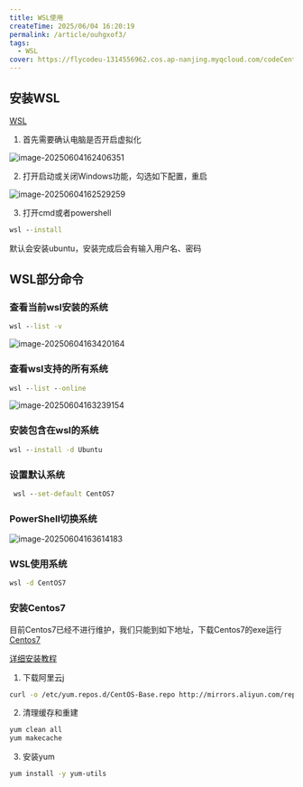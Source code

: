 ```yaml
---
title: WSL使用
createTime: 2025/06/04 16:20:19
permalink: /article/ouhgxof3/
tags:
  - WSL
cover: https://flycodeu-1314556962.cos.ap-nanjing.myqcloud.com/codeCenterImg/%E5%BE%AE%E4%BF%A1%E5%9B%BE%E7%89%87_20250606090922.jpg
---
```


## 安装WSL

[WSL](https://learn.microsoft.com/zh-cn/windows/wsl/install)

1. 首先需要确认电脑是否开启虚拟化

![image-20250604162406351](https://flycodeu-1314556962.cos.ap-nanjing.myqcloud.com/codeCenterImg/image-20250604162406351.png)

2. 打开启动或关闭Windows功能，勾选如下配置，重启

![image-20250604162529259](https://flycodeu-1314556962.cos.ap-nanjing.myqcloud.com/codeCenterImg/image-20250604162529259.png)

3. 打开cmd或者powershell

```cmd
wsl --install
```

默认会安装ubuntu，安装完成后会有输入用户名、密码

## WSL部分命令

### 查看当前wsl安装的系统

```cmd
wsl --list -v
```

![image-20250604163420164](https://flycodeu-1314556962.cos.ap-nanjing.myqcloud.com/codeCenterImg/image-20250604163420164.png)

### 查看wsl支持的所有系统

```cmd
wsl --list --online
```

![image-20250604163239154](https://flycodeu-1314556962.cos.ap-nanjing.myqcloud.com/codeCenterImg/image-20250604163239154.png)

### 安装包含在wsl的系统

```cmd
wsl --install -d Ubuntu
```

### 设置默认系统

```cmd
 wsl --set-default CentOS7
```

### PowerShell切换系统

![image-20250604163614183](https://flycodeu-1314556962.cos.ap-nanjing.myqcloud.com/codeCenterImg/image-20250604163614183.png)

### WSL使用系统

```cmd
wsl -d CentOS7
```

### 安装Centos7

目前Centos7已经不进行维护，我们只能到如下地址，下载Centos7的exe运行[Centos7](https://github.com/mishamosher/CentOS-WSL/releases/tag/7.9-2211)

[详细安装教程](https://blog.csdn.net/qq_72363261/article/details/145737342)

1. 下载阿里云j

```bash
curl -o /etc/yum.repos.d/CentOS-Base.repo http://mirrors.aliyun.com/repo/Centos-7.repo
```

2. 清理缓存和重建

```bash
yum clean all
yum makecache
```

3. 安装yum

```bash
yum install -y yum-utils
```

